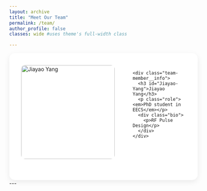 ```yaml
---
layout: archive
title: "Meet Our Team"
permalink: /team/
author_profile: false
classes: wide #uses theme's full-width class

---
```

<style>
.archive .team-container {
  display: grid !important;
  grid-template-columns: 1fr !important;
  gap: 4rem !important;
  max-width: 1200px !important;
  margin: 0 auto !important;
  padding: 2rem 0 !important;
}

/* Team member grid */
.team-member {
  display: grid;
  grid-template-columns: 250px 1fr;
  gap: 3rem;
  padding: 2rem;
  background: #fff;
  border-radius: 15px;
  box-shadow: 0 5px 15px rgba(0,0,0,0.08);
}

/* Left column */
.team-member__photo {
  width: 100%;
  height: 250px;
  object-fit: cover;
  border-radius: 10px;
}

.team-member__social {
  margin-top: 1.5rem;
  text-align: center;
}

/* Right column */
.team-member__info {
  padding-right: 2rem;
}

/* Mobile styles */
@media (max-width: 768px) {
  .team-member {
    grid-template-columns: 1fr;
    text-align: center;
  }
  
  .team-member__photo {
    height: 200px;
    width: 200px !important;
    margin: 0 auto;
  }
  
  .team-member__info {
    padding-right: 0;
  }
}

/* Social links */
.team-member__social a {
  color: #333;
  font-size: 1.5rem;
  margin: 0 0.8rem;
  transition: all 0.3s ease;
}

.team-member__social a:hover {
  color: #0077b5;
  transform: translateY(-2px);
}
</style>

<div class="team-container">

  <!-- Team Member 1 -->
  <div class="team-member">
    <div class="team-member__left">
      <img src="{{ '/assets/images/team/john-doe.jpg' | relative_url }}" 
           alt="Jiayao Yang" 
           class="team-member__photo">
      <div class="team-member__social">
        <a href="#"><i class="fab fa-linkedin"></i></a>
        <a href="#"><i class="fab fa-github"></i></a>
        <a href="#"><i class="fas fa-envelope"></i></a>
      </div>
    </div>
    
    <div class="team-member__info">
      <h3 id="Jiayao-Yang">Jiayao Yang</h3>
      <p class="role"><em>PhD student in EECS</em></p>
      <div class="bio">
        <p>RF Pulse Design</p>
      </div>
    </div>
  </div>





</div>


<!-- Add Font Awesome for icons -->
<link rel="stylesheet" href="https://cdnjs.cloudflare.com/ajax/libs/font-awesome/5.15.4/css/all.min.css">
---
